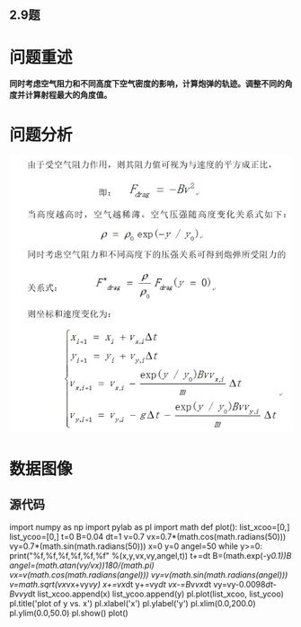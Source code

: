 ## 2.9题

# 问题重述
  
  **同时考虑空气阻力和不同高度下空气密度的影响，计算炮弹的轨迹。调整不同的角度并计算射程最大的角度值。**

# 问题分析

![fenxi](https://github.com/paaaaaan/Computational_physics_2015301500280/blob/4.0/exercise04.png)
 
# 数据图像







## 源代码
import numpy as np
import pylab as pl
import math
def plot():
    list_xcoo=[0,]
    list_ycoo=[0,]
    t=0
    B=0.04
    dt=1
    v=0.7
    vx=0.7*(math.cos(math.radians(50)))
    vy=0.7*(math.sin(math.radians(50)))
    x=0
    y=0
    angel=50
    while y>=0:
        print("%f,%f,%f,%f,%f,%f" %(x,y,vx,vy,angel,t))
        t+=dt
        B=(math.exp(-y*0.1))*B
        angel=(math.atan(vy/vx))*180/(math.pi)
        vx=v*(math.cos(math.radians(angel)))
        vy=v*(math.sin(math.radians(angel)))
        v=math.sqrt(vx*vx+vy*vy)
        x+=vx*dt
        y+=vy*dt
        vx-=B*v*vx*dt
        vy=vy-0.0098*dt-B*v*vy*dt
        list_xcoo.append(x)
        list_ycoo.append(y)
    pl.plot(list_xcoo, list_ycoo)
    pl.title('plot of y vs. x')
    pl.xlabel('x')
    pl.ylabel('y')
    pl.xlim(0.0,200.0)
    pl.ylim(0.0,50.0)
    pl.show()
plot()
